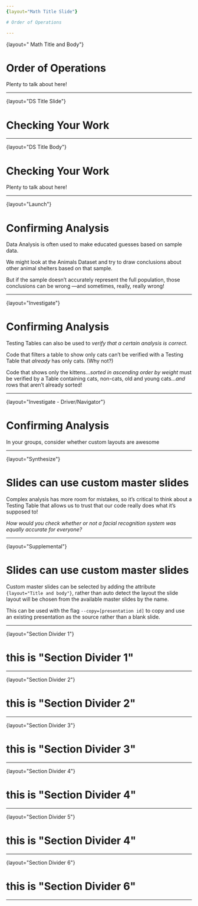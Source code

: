 ```yaml
---
{layout="Math Title Slide"}

# Order of Operations

---
```

{layout=" Math Title and Body"}

# Order of Operations

Plenty to talk about here!

---
{layout="DS Title Slide"}

# Checking Your Work

---
{layout="DS Title Body"}

# Checking Your Work

Plenty to talk about here!

---
{layout="Launch"}

# Confirming Analysis

Data Analysis is often used to make educated guesses based on sample data. 

We might look at the Animals Dataset and try to draw conclusions about other animal shelters based on that sample. 

But if the sample doesn’t accurately represent the full population, those conclusions can be wrong —and sometimes, really, really wrong!

---
{layout="Investigate"}

# Confirming Analysis

Testing Tables can also be used to *verify that a certain analysis is correct*. 

Code that filters a table to show only cats can’t be verified with a Testing Table that _already_ has only cats. (Why not?)

Code that shows only the kittens..._sorted in ascending order by weight_ must be verified by a Table containing cats, non-cats, old and young cats..._and_ rows that aren’t already sorted!

---
{layout="Investigate - Driver/Navigator"}

# Confirming Analysis

In your groups, consider whether custom layouts are awesome

---
{layout="Synthesize"}

# Slides can use custom master slides

Complex analysis has more room for mistakes, so it’s critical to think about a Testing Table that allows us to trust that our code really does what it’s supposed to!

*How would you check whether or not a facial recognition system was equally accurate for everyone?*


---
{layout="Supplemental"}

# Slides can use custom master slides

Custom master slides can be selected by adding the attribute `{layout="Title and body"}`, rather than auto detect the layout 
the slide layout will be chosen from the available master slides by the name.

This can be used with the flag `--copy=[presentation id]` to copy and use an existing presentation as the source rather than a blank slide.

---

{layout="Section Divider 1"}

# this is "Section Divider 1"
---
{layout="Section Divider 2"}

# this is "Section Divider 2"

---
{layout="Section Divider 3"}

# this is "Section Divider 3"

---
{layout="Section Divider 4"}

# this is "Section Divider 4"

---
{layout="Section Divider 5"}

# this is "Section Divider 4"

---
{layout="Section Divider 6"}

# this is "Section Divider 6"
---